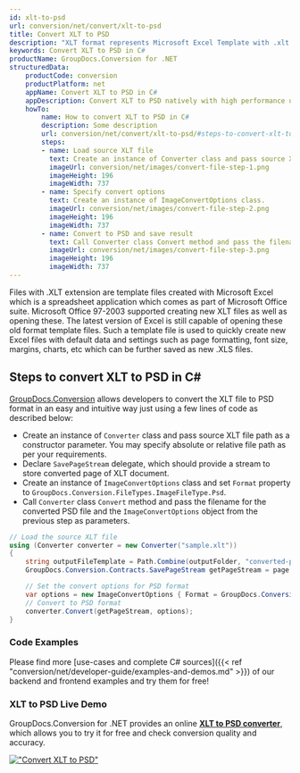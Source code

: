 ```yaml
---
id: xlt-to-psd
url: conversion/net/convert/xlt-to-psd
title: Convert XLT to PSD
description: "XLT format represents Microsoft Excel Template with .xlt extension. Learn how to convert XLT to PSD file programmatically in C# language using GroupDocs.Conversion for .NET library."
keywords: Convert XLT to PSD in C#
productName: GroupDocs.Conversion for .NET
structuredData:
    productCode: conversion
    productPlatform: net
    appName: Convert XLT to PSD in C#
    appDescription: Convert XLT to PSD natively with high performance using C# language and server side GroupDocs.Conversion for .NET APIs, without the use of any software like Microsoft or Open Office.
    howTo:
        name: How to convert XLT to PSD in C# 
        description: Some description
        url: conversion/net/convert/xlt-to-psd/#steps-to-convert-xlt-to-psd-in-c
        steps:
        - name: Load source XLT file 
          text: Create an instance of Converter class and pass source XLT file path as a constructor parameter. You may specify absolute or relative file path as per your requirements. 
          imageUrl: conversion/net/images/convert-file-step-1.png
          imageHeight: 196
          imageWidth: 737
        - name: Specify convert options 
          text: Create an instance of ImageConvertOptions class.
          imageUrl: conversion/net/images/convert-file-step-2.png
          imageHeight: 196
          imageWidth: 737
        - name: Convert to PSD and save result 
          text: Call Converter class Convert method and pass the filename for the converted HTML file and the ImageConvertOptions object from the previous step as parameters.
          imageUrl: conversion/net/images/convert-file-step-3.png
          imageHeight: 196
          imageWidth: 737
---
```


Files with .XLT extension are template files created with Microsoft Excel which is a spreadsheet application which comes as part of Microsoft Office suite. Microsoft Office 97-2003 supported creating new XLT files as well as opening these. The latest version of Excel is still capable of opening these old format template files. Such a template file is used to quickly create new Excel files with default data and settings such as page formatting, font size, margins, charts, etc which can be further saved as new .XLS files.

## Steps to convert XLT to PSD in C#

[GroupDocs.Conversion](https://products.groupdocs.com/conversion/net) allows developers to convert the XLT file to PSD format in an easy and intuitive way just using a few lines of code as described below:

* Create an instance of `Converter` class and pass source XLT file path as a constructor parameter. You may specify absolute or relative file path as per your requirements. 
* Declare `SavePageStream` delegate, which should provide a stream to store converted page of XLT document.
* Create an instance of `ImageConvertOptions` class and set `Format` property to `GroupDocs.Conversion.FileTypes.ImageFileType.Psd`.
* Call `Converter` class `Convert` method and pass the filename for the converted PSD file and the `ImageConvertOptions` object from the previous step as parameters.

```csharp
// Load the source XLT file
using (Converter converter = new Converter("sample.xlt"))
{
    string outputFileTemplate = Path.Combine(outputFolder, "converted-page-{0}.psd");
    GroupDocs.Conversion.Contracts.SavePageStream getPageStream = page => new FileStream(string.Format(outputFileTemplate, page), FileMode.Create);

    // Set the convert options for PSD format
    var options = new ImageConvertOptions { Format = GroupDocs.Conversion.FileTypes.ImageFileType.Psd };   
    // Convert to PSD format
    converter.Convert(getPageStream, options);
}
```

### Code Examples

Please find more [use-cases and complete C# sources]({{< ref "conversion/net/developer-guide/examples-and-demos.md" >}}) of our backend and frontend examples and try them for free!

### XLT to PSD Live Demo

GroupDocs.Conversion for .NET provides an online [**XLT to PSD converter**](https://products.groupdocs.app/conversion/xlt-to-psd), which allows you to try it for free and check conversion quality and accuracy.

[!["Convert XLT to PSD"](conversion/net/images/convert-to-psd/convert-xlt-to-psd.png)](https://products.groupdocs.app/conversion/xlt-to-psd)
